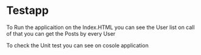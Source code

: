  # Testapp
To Run the applicaition on the Index.HTML you can see the User list on call of that you can get the Posts by every User 

To check the Unit test you can see on cosole application